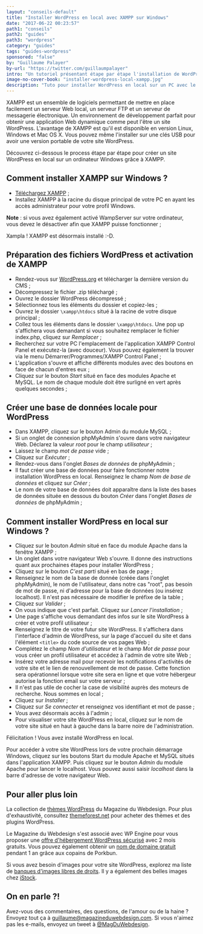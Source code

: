 ```yaml
---
layout: "conseils-default"
title: "Installer WordPress en local avec XAMPP sur Windows"
date: "2017-06-22 00:23:57"
path1: "conseils"
path2: "guides"
path3: "wordpress"
category: "guides"
tags: "guides-wordpress"
sponsored: "false"
by: "Guillaume Palayer"
by-url: "https://twitter.com/guillaumpalayer"
intro: "Un tutoriel présentant étape par étape l'installation de WordPress en local sur Windows. J'utilise le logiciel gratuit XAMPP pour obtenir un site WordPress en local. Si vous suivez chaque instruction, votre install WordPress sera un succès. Réservez-vous environ 20 minutes pour réaliser chaque étape. J'ai également préparé un tutoriel pour installer WordPress en local avec WampServer."
image-no-cover-book: "installer-wordpress-local-xampp.jpg"
description: "Tuto pour installer WordPress en local sur un PC avec le logiciel gratuit XAMPP. Laissez-vous guider étape par étape pour lancer votre site WordPress sur votre serveur local."
---
```

XAMPP est un ensemble de logiciels permettant de mettre en place facilement un serveur Web local, un serveur FTP et un serveur de messagerie électronique. Un environnement de développement parfait pour obtenir une application Web dynamique comme peut l'être un site WordPress. L'avantage de XAMPP est qu'il est disponible en version ‎Linux, ‎Windows et ‎Mac OS X. Vous pouvez même l'installer sur une clés USB pour avoir une version portable de votre site WordPress.

Découvrez ci-dessous le process étape par étape pour créer un site WordPress en local sur un ordinateur Windows grâce à XAMPP.

## Comment installer XAMPP sur Windows ?

- [Téléchargez XAMPP](https://www.apachefriends.org/fr/index.html) ;
- Installez XAMPP à la racine du disque principal de votre PC en ayant les accès administrateur pour votre profil Windows.

**Note** : si vous avez également activé WampServer sur votre ordinateur, vous devez le désactiver afin que XAMPP puisse fonctionner ;

Xampla ! XAMPP est désormais installé :-D.

## Préparation des fichiers WordPress et activation de XAMPP

- Rendez-vous sur [WordPress.org](https://fr.wordpress.org/txt-download/) et télécharger la dernière version du CMS ;
- Décompressez le fichier .zip téléchargé ;
- Ouvrez le dossier WordPress décompressé ;
- Sélectionnez tous les éléments du dossier et copiez-les ;
- Ouvrez le dossier `\xampp\htdocs` situé à la racine de votre disque principal ;
- Collez tous les éléments dans le dossier `\xampp\htdocs`. Une pop up s'affichera vous demandant si vous souhaitez remplacer le fichier index.php, cliquez sur *Remplacer* ;
- Recherchez sur votre PC l'emplacement de l'application XAMPP Control Panel et exécutez-la (avec douceur). Vous pouvez également la trouver via le menu Démarrer/Programmes/XAMPP Control Panel ;
- L'application s'ouvre et affiche différents modules avec des boutons en face de chacun d'entres eux ;
- Cliquez sur le bouton *Start* situé en face des modules Apache et MySQL. Le nom de chaque module doit être surligné en vert après quelques secondes ;

## Créer une base de données locale pour WordPress

-  Dans XAMPP, cliquez sur le bouton Admin du module MySQL ;
- Si un onglet de connexion phpMyAdmin s'ouvre dans votre navigateur Web. Déclarez la valeur *root* pour le champ *utilisateur* ;
- Laissez le champ *mot de passe* vide ;
- Cliquez sur *Exécuter* ;
- Rendez-vous dans l'onglet *Bases de données* de phpMyAdmin ;
- Il faut créer une base de données pour faire fonctionner notre installation WordPress en local. Renseignez le champ *Nom de base de données* et cliquez sur *Créer* ;
- Le nom de votre base de données doit apparaître dans la liste des bases de données située en dessous du bouton *Créer* dans l'onglet *Bases de données* de phpMyAdmin ;

## Comment installer WordPress en local sur Windows ?

- Cliquez sur le bouton *Admin* situé en face du module Apache dans la fenêtre XAMPP ;
- Un onglet dans votre navigateur Web s'ouvre. Il donne des instructions quant aux prochaines étapes pour installer WordPress ;
- Cliquez sur le bouton *C'est parti* situé en bas de page ;
- Renseignez le nom de la base de donnée (créée dans l'onglet phpMyAdmin), le nom de l'utilisateur, dans notre cas "root", pas besoin de mot de passe, ni d'adresse pour la base de données (ou insérez localhost). Il n'est pas nécessaire de modifier le préfixe de la table ;
- Cliquez sur *Valider* ;
- On vous indique que c'est parfait. Cliquez sur *Lancer l'installation* ;
- Une page s'affiche vous demandant des infos sur le site WordPress à créer et votre profil utilisateur ;
- Renseignez le titre de votre futur site WordPress. Il s'affichera dans l'interface d'admin de WordPress, sur la page d'accueil du site et dans l'élément `<title>` du code source de vos pages Web ;
- Complétez le champ *Nom d'utilisateur* et le champ *Mot de passe* pour vous créer un profil utilisateur et accédez à l'admin de votre site Web ;
- Insérez votre adresse mail pour recevoir les notifications d'activités de votre site et le lien de renouvellement de mot de passe. Cette fonction sera opérationnel lorsque votre site sera en ligne et que votre hébergeur autorise la fonction email sur votre serveur ;
- Il n'est pas utile de cocher la case de visibilité auprès des moteurs de recherche. Nous sommes en local ;
- Cliquez sur *Installer* ;
- Cliquez sur *Se connecter* et renseignez vos identifiant et mot de passe ;
- Vous avez désormais accès à l'admin ;
- Pour visualiser votre site WordPress en local, cliquez sur le nom de votre site situé en haut à gauche dans la barre noire de l'administration.

Félicitation ! Vous avez installé WordPress en local.

Pour accéder à votre site WordPress lors de votre prochain démarrage Windows, cliquez sur les boutons Start du module Apache et MySQL situés dans l'application XAMPP. Puis cliquez sur le bouton *Admin* du module Apache pour lancer le localhost. Vous pouvez aussi saisir *localhost* dans la barre d'adresse de votre navigateur Web.

## Pour aller plus loin

La collection de [thèmes WordPress](http://www.magazineduwebdesign.com/ressources/themes-wordpress/) du Magazine du Webdesign. Pour plus d'exhaustivité, consultez [themeforest.net](https://themeforest.net/?ref=carcsn) pour acheter des thèmes et des plugins WordPress.

Le Magazine du Webdesign s'est associé avec WP Engine pour vous proposer une [offre d'hébergement WordPress sécurisé](http://www.magazineduwebdesign.com/deals/wp-engine-coupon/) avec 2 mois gratuits. Vous pouvez également obtenir un [nom de domaine gratuit](http://www.magazineduwebdesign.com/deals/nom-de-domaine-design-coupon/) pendant 1 an grâce aux copains de Porkbun.

Si vous avez besoin d'images pour votre site WordPress, explorez ma liste de [banques d'images libres de droits](http://www.magazineduwebdesign.com/ressources/collection-stocks-photo-image-gratuite-libre-de-droits/). Il y a également des belles images chez [iStock](http://istockphoto.7eer.net/c/262183/258824/4205).

## On en parle ?!

Avez-vous des commentaires, des questions, de l'amour ou de la haine ? Envoyez tout ça à guillaume@magazineduwebdesign.com. Si vous n'aimez pas les e-mails, envoyez un tweet à [@MagDuWebdesign](https://twitter.com/MagDuWebdesign).
